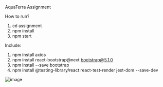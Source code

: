 AquaTerra Assignment

How to run?
1. cd assignment
2. npm install
3. npm start

Include:
1. npm install axios
2. npm install react-bootstrap@next bootstrap@5.1.0
3. npm install --save bootstrap
4. npm install @testing-library/react react-test-render jest-dom --save-dev

![image](https://github.com/erichong0815/assignment/blob/master/GitHub_Pic/assignment.png)
